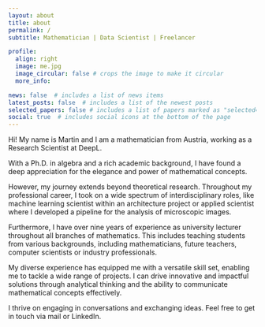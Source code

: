 ```yaml
---
layout: about
title: about
permalink: /
subtitle: Mathematician | Data Scientist | Freelancer 

profile:
  align: right
  image: me.jpg
  image_circular: false # crops the image to make it circular
  more_info: 

news: false  # includes a list of news items
latest_posts: false  # includes a list of the newest posts
selected_papers: false # includes a list of papers marked as "selected={true}"
social: true  # includes social icons at the bottom of the page
---
```

Hi! My name is Martin and I am a mathematician from Austria, working as a Research Scientist at DeepL.

With a Ph.D. in algebra and a rich academic background, I have found a deep appreciation for the elegance and power of mathematical concepts. 

However, my journey extends beyond theoretical research. Throughout my professional career, I took on a wide spectrum of interdisciplinary roles, like machine learning scientist within an architecture project or applied scientist where I developed a pipeline for the analysis of microscopic images.

Furthermore, I have over nine years of experience as university lecturer throughout all branches of mathematics. This includes teaching students from various backgrounds, including mathematicians, future teachers, computer scientists or industry professionals.

My diverse experience has equipped me with a versatile skill set, enabling me to tackle a wide range of projects. I can drive innovative and impactful solutions through analytical thinking and the ability to communicate mathematical concepts effectively.

I thrive on engaging in conversations and exchanging ideas. Feel free to get in touch via mail or LinkedIn.